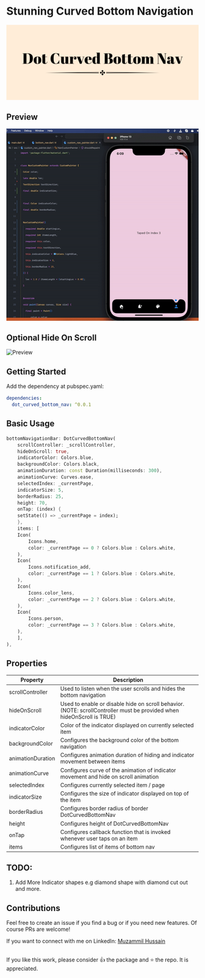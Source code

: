 # Stunning Curved Bottom Navigation

[![Title Image](https://raw.githubusercontent.com/Muzammil-Bit/dot_curved_bottom_nav/master/docs/Curved%20Dot%20Bottom%20Nav.png)](https://pub.dev/packages/dot_curved_bottom_nav "dot_curved_bottom_nav")

## Preview
[![Preview](https://raw.githubusercontent.com/Muzammil-Bit/dot_curved_bottom_nav/master/docs/showcase.gif)](https://pub.dev/packages/dot_curved_bottom_nav "dot_curved_bottom_nav")

## Optional Hide On Scroll
![Preview](https://github.com/Muzammil-Bit/dot_curved_bottom_nav/blob/master/docs/hide-on-scroll-showcase.gif?raw=true)

## Getting Started
Add the dependency at pubspec.yaml:

```yaml
dependencies:
  dot_curved_bottom_nav: ^0.0.1
```

## Basic Usage

```dart
bottomNavigationBar: DotCurvedBottomNav(
    scrollController: _scrollController,
    hideOnScroll: true,
    indicatorColor: Colors.blue,
    backgroundColor: Colors.black,
    animationDuration: const Duration(milliseconds: 300),
    animationCurve: Curves.ease,
    selectedIndex: _currentPage,
    indicatorSize: 5,
    borderRadius: 25,
    height: 70,
    onTap: (index) {
    setState(() => _currentPage = index);
    },
    items: [
    Icon(
        Icons.home,
        color: _currentPage == 0 ? Colors.blue : Colors.white,
    ),
    Icon(
        Icons.notification_add,
        color: _currentPage == 1 ? Colors.blue : Colors.white,
    ),
    Icon(
        Icons.color_lens,
        color: _currentPage == 2 ? Colors.blue : Colors.white,
    ),
    Icon(
        Icons.person,
        color: _currentPage == 3 ? Colors.blue : Colors.white,
    ),
    ],
),
```

## Properties
|  Property | Description  |
| ------------ | ------------ |
| scrollController  | Used to listen when the user scrolls and hides the bottom navigation  |
| hideOnScroll  | Used to enable or disable hide on scroll behavior. (NOTE: scrollController must be provided when hideOnScroll is TRUE)  |
| indicatorColor  | Color of the indicator displayed on currently selected item  |
| backgroundColor  | Configures the background color of the bottom navigation  |
|  animationDuration | Configures animation duration of hiding and indicator movement between items  |
| animationCurve  | Configures curve of the animation of indicator movement and hide on scroll animation  |
| selectedIndex | Configures currently selected item / page  |
|  indicatorSize | Configures the size of indicator displayed on top of the item  |
| borderRadius  |  Configures border radius of border DotCurvedBottomNav |
| height  |  Configures height of DotCurvedBottomNav |
|  onTap | Configures callback function that is invoked whenever user taps on an item  |
| items  | Configures list of items of bottom nav  |


## TODO:
 1. Add More Indicator shapes e.g diamond shape with diamond cut out and more.

## Contributions
Feel free to create an issue if you find a bug or if you need new features. Of course PRs are welcome!

If you want to connect with me on LinkedIn: [Muzammil Hussain](https://www.linkedin.com/in/muzammil-developer/ "Muzammil Hussain")

<br>
If you like this work, please consider 👍 the package and ⭐ the repo. It is appreciated.


